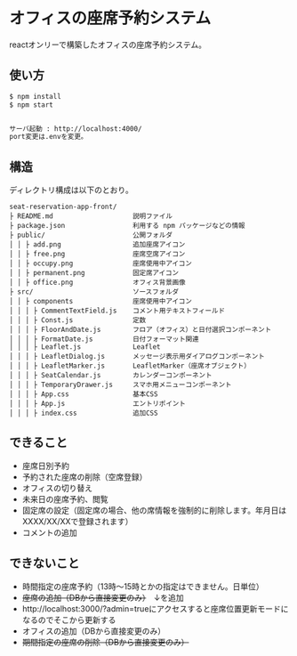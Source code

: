 # オフィスの座席予約システム
reactオンリーで構築したオフィスの座席予約システム。

## 使い方

```sh
$ npm install
$ npm start


サーバ起動 : http://localhost:4000/
port変更は.envを変更。

```

## 構造

ディレクトリ構成は以下のとおり。

```
seat-reservation-app-front/
├ README.md                    説明ファイル
├ package.json                 利用する npm パッケージなどの情報
├ public/                      公開フォルダ
│ │ ├ add.png                  追加座席アイコン
│ │ ├ free.png                 座席空席アイコン
│ │ ├ occupy.png               座席使用中アイコン
│ │ ├ permanent.png            固定席アイコン
│ │ ├ office.png               オフィス背景画像
├ src/                         ソースフォルダ
│ │ ├ components               座席使用中アイコン
│ │ │ ├ CommentTextField.js    コメント用テキストフィールド
│ │ │ ├ Const.js               定数
│ │ │ ├ FloorAndDate.js        フロア（オフィス）と日付選択コンポーネント
│ │ │ ├ FormatDate.js          日付フォーマット関連
│ │ │ ├ Leaflet.js             Leaflet
│ │ │ ├ LeafletDialog.js       メッセージ表示用ダイアログコンポーネント
│ │ │ ├ LeafletMarker.js       LeafletMarker（座席オブジェクト）
│ │ │ ├ SeatCalendar.js        カレンダーコンポーネント
│ │ │ ├ TemporaryDrawer.js     スマホ用メニューコンポーネント
│ │ │ ├ App.css                基本CSS
│ │ │ ├ App.js                 エントリポイント
│ │ │ ├ index.css              追加CSS
```

## できること

- 座席日別予約
- 予約された座席の削除（空席登録）
- オフィスの切り替え
- 未来日の座席予約、閲覧
- 固定席の設定（固定席の場合、他の席情報を強制的に削除します。年月日はXXXX/XX/XXで登録されます）
- コメントの追加

## できないこと

- 時間指定の座席予約（13時～15時とかの指定はできません。日単位）
- ~~座席の追加（DBから直接変更のみ）~~　↓を追加
- http://localhost:3000/?admin=trueにアクセスすると座席位置更新モードになるのでそこから更新する
- オフィスの追加（DBから直接変更のみ）
- ~~期間指定の座席の削除（DBから直接変更のみ）~~
